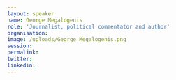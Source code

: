 ```yaml
---
layout: speaker
name: George Megalogenis
role: 'Journalist, political commentator and author'
organisation:
image: /uploads/George Megalogenis.png
session:
permalink:
twitter:
linkedin:
---
```



